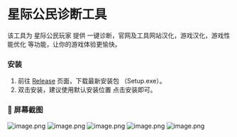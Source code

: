 # 星际公民诊断工具

该工具为 星际公民玩家 提供 一键诊断，官网及工具网站汉化，游戏汉化，游戏性能优化 等功能，让你的游戏体验更愉快。

### 安装
1. 前往 [Release](https://jihulab.com/StarCitizenCN_Community/StarCitizenDoctor/-/releases) 页面，下载最新安装包 （Setup.exe）。
2. 双击安装，建议使用默认安装位置 点击安装即可。

### 📸 屏幕截图
![image.png](https://s2.loli.net/2023/10/05/ng3ECSaQqs6LxHm.png)
![image.png](https://s2.loli.net/2023/10/05/kARF27iDs86f3Kn.png)
![image.png](https://s2.loli.net/2023/10/05/LwaiZflD1NFq8Xj.png)
![image.png](https://s2.loli.net/2023/10/05/eGl7ISPEVZM5Cvq.png)
![image.png](https://s2.loli.net/2023/10/05/XEHunP3yWDK7RT1.png)
